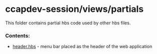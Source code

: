 # ccapdev-session/views/partials

This folder contains partial hbs code used by other hbs files.

### Contents:
- [header.hbs](header.hbs) - menu bar placed as the header of the web application

